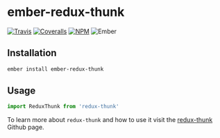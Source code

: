 # ember-redux-thunk

[![Travis][ci-img]][ci-url] [![Coveralls][cov-img]][cov-url] [![NPM][npm-img]][npm-url] ![Ember][ember-img]

## Installation

```bash
ember install ember-redux-thunk
```

## Usage

```js
import ReduxThunk from 'redux-thunk'
```

To learn more about `redux-thunk` and how to use it visit the [redux-thunk](https://github.com/gaearon/redux-thunk) Github page.

[ci-img]: https://img.shields.io/travis/ciena-blueplanet/ember-redux-thunk.svg "Travis CI Build Status"
[ci-url]: https://travis-ci.org/ciena-blueplanet/ember-redux-thunk
[cov-img]: https://img.shields.io/coveralls/cciena-blueplanet/ember-redux-thunk.svg "Coveralls Code Coverage"
[cov-url]: https://coveralls.io/github/ciena-blueplanet/ember-redux-thunk
[ember-img]: https://img.shields.io/badge/ember-1.12.2+-green.svg "Ember 1.12.2+"
[npm-img]: https://img.shields.io/npm/v/ember-redux-thunk.svg "NPM Version"
[npm-url]: https://www.npmjs.com/package/ember-redux-thunk
